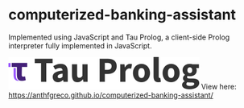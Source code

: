 # computerized-banking-assistant
Implemented using JavaScript and Tau Prolog, a client-side Prolog interpreter fully implemented in JavaScript.

![Tau Prolog](tauprolog64.png "Tau Prolog" )
View here: https://anthfgreco.github.io/computerized-banking-assistant/